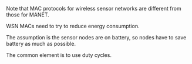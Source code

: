 Note that MAC protocols for wireless sensor networks
are different from those for MANET.

WSN MACs need to try to reduce energy consumption.

The assumption is the sensor nodes are on battery,
so nodes have to save battery as much as possible.

The common element is to use duty cycles.

